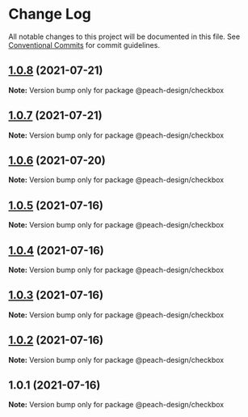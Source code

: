 # Change Log

All notable changes to this project will be documented in this file.
See [Conventional Commits](https://conventionalcommits.org) for commit guidelines.

## [1.0.8](https://github.com/guobaogang/peach-design/compare/@peach-design/checkbox@1.0.7...@peach-design/checkbox@1.0.8) (2021-07-21)

**Note:** Version bump only for package @peach-design/checkbox





## [1.0.7](https://github.com/guobaogang/peach-design/compare/@peach-design/checkbox@1.0.6...@peach-design/checkbox@1.0.7) (2021-07-21)

**Note:** Version bump only for package @peach-design/checkbox





## [1.0.6](https://github.com/guobaogang/peach-design/compare/@peach-design/checkbox@1.0.5...@peach-design/checkbox@1.0.6) (2021-07-20)

**Note:** Version bump only for package @peach-design/checkbox





## [1.0.5](https://github.com/guobaogang/peach-design/compare/@peach-design/checkbox@1.0.4...@peach-design/checkbox@1.0.5) (2021-07-16)

**Note:** Version bump only for package @peach-design/checkbox





## [1.0.4](https://github.com/guobaogang/peach-design/compare/@peach-design/checkbox@1.0.3...@peach-design/checkbox@1.0.4) (2021-07-16)

**Note:** Version bump only for package @peach-design/checkbox





## [1.0.3](https://github.com/guobaogang/peach-design/compare/@peach-design/checkbox@1.0.2...@peach-design/checkbox@1.0.3) (2021-07-16)

**Note:** Version bump only for package @peach-design/checkbox





## [1.0.2](https://github.com/guobaogang/peach-design/compare/@peach-design/checkbox@1.0.1...@peach-design/checkbox@1.0.2) (2021-07-16)

**Note:** Version bump only for package @peach-design/checkbox





## 1.0.1 (2021-07-16)

**Note:** Version bump only for package @peach-design/checkbox
